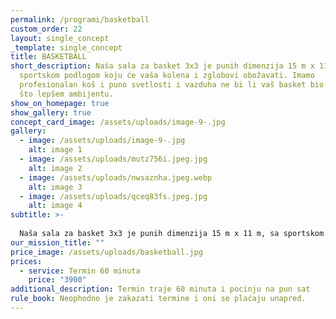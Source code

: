 ```yaml
---
permalink: /programi/basketball
custom_order: 22
layout: single_concept
_template: single_concept
title: BASKETBALL
short_description: Naša sala za basket 3x3 je punih dimenzija 15 m x 11 m, sa
  sportskom podlogom koju će vaša kolena i zglobovi obožavati. Imamo
  profesionalan koš i puno svetlosti i vazduha ne bi li vaš basket bio odigran u
  što lepšem ambijentu.
show_on_homepage: true
show_gallery: true
concept_card_image: /assets/uploads/image-9-.jpg
gallery:
  - image: /assets/uploads/image-9-.jpg
    alt: image 1
  - image: /assets/uploads/mutz756i.jpeg.jpg
    alt: image 2
  - image: /assets/uploads/nwsaznha.jpeg.webp
    alt: image 3
  - image: /assets/uploads/qceq83fs.jpeg.jpg
    alt: image 4
subtitle: >-
  
  Naša sala za basket 3x3 je punih dimenzija 15 m x 11 m, sa sportskom podlogom koju će vaša kolena i zglobovi obožavati. Imamo profesionalan koš i puno svetlosti i vazduha ne bi li vaš basket bio odigran u što lepšem ambijentu.
our_mission_title: ""
price_image: /assets/uploads/basketball.jpg
prices:
  - service: Termin 60 minuta
    price: "3900"
additional_description: Termin traje 60 minuta i pocinju na pun sat
rule_book: Neophodno je zakazati termine i oni se plaćaju unapred.
---
```


